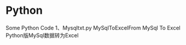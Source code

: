 # Python
Some Python Code
1、Mysqltxt.py
  MySqlToExcelFrom
  MySql To Excel
  Python版MySql数据转为Excel
